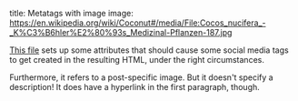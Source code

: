 title: Metatags with image
image: https://en.wikipedia.org/wiki/Coconut#/media/File:Cocos_nucifera_-_K%C3%B6hler%E2%80%93s_Medizinal-Pflanzen-187.jpg

[This file](https://en.wikipedia.org/wiki/Coconut#/media/File:Cocos_nucifera_-_K%C3%B6hler%E2%80%93s_Medizinal-Pflanzen-187.jpg) sets up some attributes that should cause some social media tags to get created in the resulting HTML, under the right circumstances.

Furthermore, it refers to a post-specific image. But it doesn't specify a description! It does have a hyperlink in the first paragraph, though.